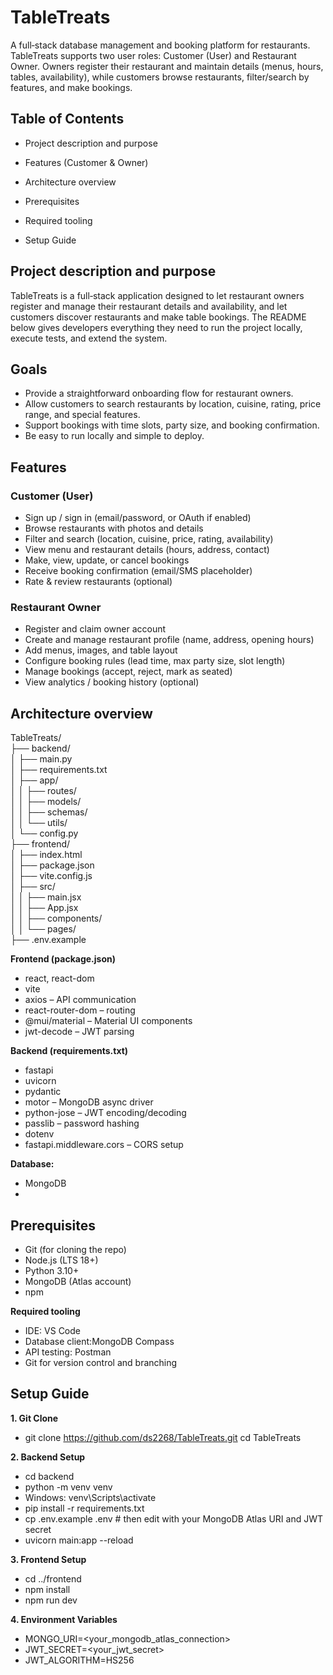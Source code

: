 # **TableTreats**

A full‑stack database management and booking platform for restaurants. TableTreats supports two user roles: Customer (User) and Restaurant Owner. Owners register their restaurant and maintain details (menus, hours, tables, availability), while customers browse restaurants, filter/search by features, and make bookings.

## **Table of Contents**

- Project description and purpose

- Features (Customer & Owner)

- Architecture overview

- Prerequisites

- Required tooling

- Setup Guide


## **Project description and purpose**
TableTreats is a full‑stack application designed to let restaurant owners register and manage their restaurant details and availability, and let customers discover restaurants and make table bookings. The README below gives developers everything they need to run the project locally, execute tests, and extend the system.

## **Goals**
- Provide a straightforward onboarding flow for restaurant owners.
- Allow customers to search restaurants by location, cuisine, rating, price range, and special features.
- Support bookings with time slots, party size, and booking confirmation.
- Be easy to run locally and simple to deploy.

## **Features**
### **Customer (User)**

- Sign up / sign in (email/password, or OAuth if enabled)
- Browse restaurants with photos and details
- Filter and search (location, cuisine, price, rating, availability)
- View menu and restaurant details (hours, address, contact)
- Make, view, update, or cancel bookings
- Receive booking confirmation (email/SMS placeholder)
- Rate & review restaurants (optional)

### **Restaurant Owner**
- Register and claim owner account
- Create and manage restaurant profile (name, address, opening hours)
- Add menus, images, and table layout
- Configure booking rules (lead time, max party size, slot length)
- Manage bookings (accept, reject, mark as seated)
- View analytics / booking history (optional)



## **Architecture overview**
TableTreats/</br>
├── backend/</br>
│   ├── main.py</br>
│   ├── requirements.txt</br>
│   ├── app/</br>
│   │   ├── routes/</br>
│   │   ├── models/</br>
│   │   ├── schemas/</br>
│   │   └── utils/</br>
│   └── config.py</br>
├── frontend/</br>
│   ├── index.html</br>
│   ├── package.json</br>
│   ├── vite.config.js</br>
│   ├── src/</br>
│   │   ├── main.jsx</br>
│   │   ├── App.jsx</br>
│   │   ├── components/</br>
│   │   └── pages/</br>
├── .env.example</br>

**Frontend (package.json)**</br>
- react, react-dom
- vite
- axios – API communication
- react-router-dom – routing
- @mui/material – Material UI components
- jwt-decode – JWT parsing

**Backend (requirements.txt)**</br>
- fastapi</br>
- uvicorn</br>
- pydantic</br>
- motor – MongoDB async driver</br>
- python-jose – JWT encoding/decoding</br>
- passlib – password hashing</br>
- dotenv</br>
- fastapi.middleware.cors – CORS setup</br>

**Database:**
- MongoDB
- 
## **Prerequisites**
- Git (for cloning the repo)
- Node.js (LTS 18+)
- Python 3.10+
- MongoDB (Atlas account)
- npm

**Required tooling**
- IDE: VS Code
- Database client:MongoDB Compass
- API testing: Postman
- Git for version control and branching

## **Setup Guide**
**1. Git Clone**
- git clone https://github.com/ds2268/TableTreats.git
cd TableTreats

**2. Backend Setup**
- cd backend</br>
- python -m venv venv</br>
- Windows: venv\Scripts\activate</br>
- pip install -r requirements.txt</br>
- cp .env.example .env  # then edit with your MongoDB Atlas URI and JWT secret</br>
- uvicorn main:app --reload</br>

**3. Frontend Setup**
- cd ../frontend</br>
- npm install</br>
- npm run dev</br>

**4. Environment Variables**
  - MONGO_URI=<your_mongodb_atlas_connection></br>
  - JWT_SECRET=<your_jwt_secret></br>
  - JWT_ALGORITHM=HS256</br>
